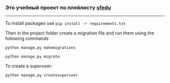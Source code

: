### Это учебный проект по плейлисту [sfedu](https://www.youtube.com/playlist?list=PLA0M1Bcd0w8xO_39zZll2u1lz_Q-Mwn1F)

---

To install packages use `pip install -r requirements.txt`

Then in the project folder create a migration file and run them using the following commands

`python manage.py makemigrations`

`python manage.py migrate`

To create a superuser:

`python manage.py createsuperuser`
